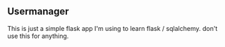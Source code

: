 ## Usermanager
This is just a simple flask app I'm using to learn flask / sqlalchemy.  don't use this for anything.
